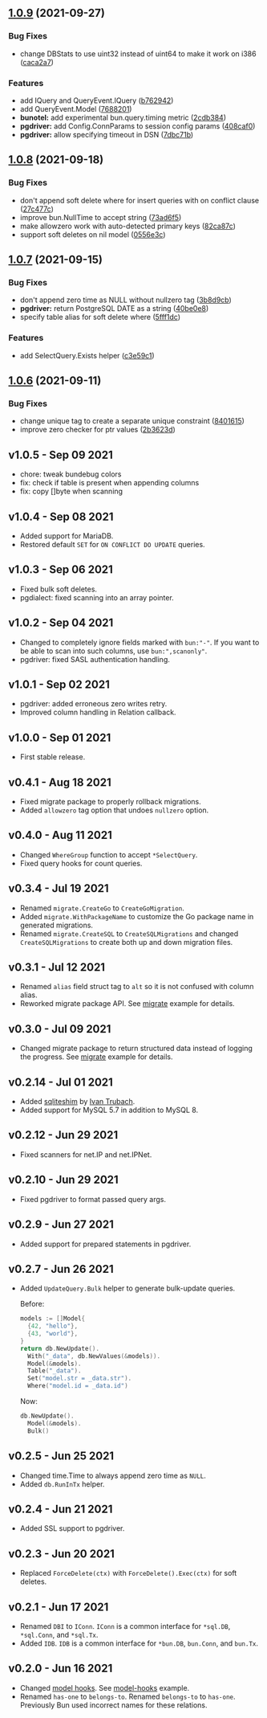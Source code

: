 ## [1.0.9](https://github.com/uptrace/bun/compare/v1.0.8...v1.0.9) (2021-09-27)


### Bug Fixes

* change DBStats to use uint32 instead of uint64 to make it work on i386 ([caca2a7](https://github.com/uptrace/bun/commit/caca2a7130288dec49fa26b49c8550140ee52f4c))


### Features

* add IQuery and QueryEvent.IQuery ([b762942](https://github.com/uptrace/bun/commit/b762942fa3b1d8686d0a559f93f2a6847b83d9c1))
* add QueryEvent.Model ([7688201](https://github.com/uptrace/bun/commit/7688201b485d14d3e393956f09a3200ea4d4e31d))
* **bunotel:** add experimental bun.query.timing metric ([2cdb384](https://github.com/uptrace/bun/commit/2cdb384678631ccadac0fb75f524bd5e91e96ee2))
* **pgdriver:** add Config.ConnParams to session config params ([408caf0](https://github.com/uptrace/bun/commit/408caf0bb579e23e26fc6149efd6851814c22517))
* **pgdriver:** allow specifying timeout in DSN ([7dbc71b](https://github.com/uptrace/bun/commit/7dbc71b3494caddc2e97d113f00067071b9e19da))



## [1.0.8](https://github.com/uptrace/bun/compare/v1.0.7...v1.0.8) (2021-09-18)


### Bug Fixes

* don't append soft delete where for insert queries with on conflict clause ([27c477c](https://github.com/uptrace/bun/commit/27c477ce071d4c49c99a2531d638ed9f20e33461))
* improve bun.NullTime to accept string ([73ad6f5](https://github.com/uptrace/bun/commit/73ad6f5640a0a9b09f8df2bc4ab9cb510021c50c))
* make allowzero work with auto-detected primary keys ([82ca87c](https://github.com/uptrace/bun/commit/82ca87c7c49797d507b31fdaacf8343716d4feff))
* support soft deletes on nil model ([0556e3c](https://github.com/uptrace/bun/commit/0556e3c63692a7f4e48659d52b55ffd9cca0202a))



## [1.0.7](https://github.com/uptrace/bun/compare/v1.0.6...v1.0.7) (2021-09-15)


### Bug Fixes

* don't append zero time as NULL without nullzero tag ([3b8d9cb](https://github.com/uptrace/bun/commit/3b8d9cb4e39eb17f79a618396bbbe0adbc66b07b))
* **pgdriver:** return PostgreSQL DATE as a string ([40be0e8](https://github.com/uptrace/bun/commit/40be0e8ea85f8932b7a410a6fc2dd3acd2d18ebc))
* specify table alias for soft delete where ([5fff1dc](https://github.com/uptrace/bun/commit/5fff1dc1dd74fa48623a24fa79e358a544dfac0b))


### Features

* add SelectQuery.Exists helper ([c3e59c1](https://github.com/uptrace/bun/commit/c3e59c1bc58b43c4b8e33e7d170ad33a08fbc3c7))



## [1.0.6](https://github.com/uptrace/bun/compare/v1.0.5...v1.0.6) (2021-09-11)


### Bug Fixes

* change unique tag to create a separate unique constraint ([8401615](https://github.com/uptrace/bun/commit/84016155a77ca77613cc054277fefadae3098757))
* improve zero checker for ptr values ([2b3623d](https://github.com/uptrace/bun/commit/2b3623dd665d873911fd20ca707016929921e862))



## v1.0.5 - Sep 09 2021

- chore: tweak bundebug colors
- fix: check if table is present when appending columns
- fix: copy []byte when scanning

## v1.0.4 - Sep 08 2021

- Added support for MariaDB.
- Restored default `SET` for `ON CONFLICT DO UPDATE` queries.

## v1.0.3 - Sep 06 2021

- Fixed bulk soft deletes.
- pgdialect: fixed scanning into an array pointer.

## v1.0.2 - Sep 04 2021

- Changed to completely ignore fields marked with `bun:"-"`. If you want to be able to scan into
  such columns, use `bun:",scanonly"`.
- pgdriver: fixed SASL authentication handling.

## v1.0.1 - Sep 02 2021

- pgdriver: added erroneous zero writes retry.
- Improved column handling in Relation callback.

## v1.0.0 - Sep 01 2021

- First stable release.

## v0.4.1 - Aug 18 2021

- Fixed migrate package to properly rollback migrations.
- Added `allowzero` tag option that undoes `nullzero` option.

## v0.4.0 - Aug 11 2021

- Changed `WhereGroup` function to accept `*SelectQuery`.
- Fixed query hooks for count queries.

## v0.3.4 - Jul 19 2021

- Renamed `migrate.CreateGo` to `CreateGoMigration`.
- Added `migrate.WithPackageName` to customize the Go package name in generated migrations.
- Renamed `migrate.CreateSQL` to `CreateSQLMigrations` and changed `CreateSQLMigrations` to create
  both up and down migration files.

## v0.3.1 - Jul 12 2021

- Renamed `alias` field struct tag to `alt` so it is not confused with column alias.
- Reworked migrate package API. See
  [migrate](https://github.com/uptrace/bun/tree/master/example/migrate) example for details.

## v0.3.0 - Jul 09 2021

- Changed migrate package to return structured data instead of logging the progress. See
  [migrate](https://github.com/uptrace/bun/tree/master/example/migrate) example for details.

## v0.2.14 - Jul 01 2021

- Added [sqliteshim](https://pkg.go.dev/github.com/uptrace/bun/driver/sqliteshim) by
  [Ivan Trubach](https://github.com/tie).
- Added support for MySQL 5.7 in addition to MySQL 8.

## v0.2.12 - Jun 29 2021

- Fixed scanners for net.IP and net.IPNet.

## v0.2.10 - Jun 29 2021

- Fixed pgdriver to format passed query args.

## v0.2.9 - Jun 27 2021

- Added support for prepared statements in pgdriver.

## v0.2.7 - Jun 26 2021

- Added `UpdateQuery.Bulk` helper to generate bulk-update queries.

  Before:

  ```go
  models := []Model{
  	{42, "hello"},
  	{43, "world"},
  }
  return db.NewUpdate().
  	With("_data", db.NewValues(&models)).
  	Model(&models).
  	Table("_data").
  	Set("model.str = _data.str").
  	Where("model.id = _data.id")
  ```

  Now:

  ```go
  db.NewUpdate().
  	Model(&models).
  	Bulk()
  ```

## v0.2.5 - Jun 25 2021

- Changed time.Time to always append zero time as `NULL`.
- Added `db.RunInTx` helper.

## v0.2.4 - Jun 21 2021

- Added SSL support to pgdriver.

## v0.2.3 - Jun 20 2021

- Replaced `ForceDelete(ctx)` with `ForceDelete().Exec(ctx)` for soft deletes.

## v0.2.1 - Jun 17 2021

- Renamed `DBI` to `IConn`. `IConn` is a common interface for `*sql.DB`, `*sql.Conn`, and `*sql.Tx`.
- Added `IDB`. `IDB` is a common interface for `*bun.DB`, `bun.Conn`, and `bun.Tx`.

## v0.2.0 - Jun 16 2021

- Changed [model hooks](https://bun.uptrace.dev/guide/hooks.html#model-hooks). See
  [model-hooks](example/model-hooks) example.
- Renamed `has-one` to `belongs-to`. Renamed `belongs-to` to `has-one`. Previously Bun used
  incorrect names for these relations.
